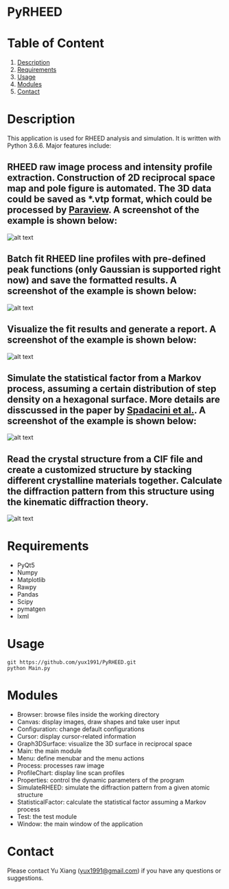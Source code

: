# PyRHEED

# Table of Content
1. [Description](README.md#Description)
2. [Requirements](README.md#Requirements)
3. [Usage](README.md#Usage)
4. [Modules](README.md#Structure)
5. [Contact](README.md#Contact)

# Description
This application is used for RHEED analysis and simulation. It is written with Python 3.6.6. Major features include:
## RHEED raw image process and intensity profile extraction. Construction of 2D reciprocal space map and pole figure is automated. The 3D data could be saved as *.vtp format, which could be processed by [Paraview](https://www.paraview.org). A screenshot of the example is shown below:
![alt text](https://raw.githubusercontent.com/yux1991/PyRHEED/master/sreenshots/Screenshot_main.JPG)
## Batch fit RHEED line profiles with pre-defined peak functions (only Gaussian is supported right now) and save the formatted results. A screenshot of the example is shown below:
![alt text](https://raw.githubusercontent.com/yux1991/PyRHEED/master/screenshots/Screenshot_broadening.JPG)
## Visualize the fit results and generate a report. A screenshot of the example is shown below:
![alt text](https://raw.githubusercontent.com/yux1991/PyRHEED/master/screenshots/Screenshot_generate_report.JPG)
## Simulate the statistical factor from a Markov process, assuming a certain distribution of step density on a hexagonal surface. More details are disscussed in the paper by [Spadacini et al.](https://www.sciencedirect.com/science/article/pii/0039602883904922). A screenshot of the example is shown below:
![alt text](https://raw.githubusercontent.com/yux1991/PyRHEED/master/screenshots/Screenshot_Simulate_Statistical_Factor.JPG)
## Read the crystal structure from a CIF file and create a customized structure by stacking different crystalline materials together. Calculate the diffraction pattern from this structure using the kinematic diffraction theory.
![alt text](https://raw.githubusercontent.com/yux1991/PyRHEED/master/screenshots/Screenshot_Simulate_RHEED.JPG)

# Requirements
- PyQt5
- Numpy
- Matplotlib
- Rawpy
- Pandas
- Scipy
- pymatgen
- lxml

# Usage
    git https://github.com/yux1991/PyRHEED.git
    python Main.py

# Modules 
- Browser: browse files inside the working directory
- Canvas: display images, draw shapes and take user input
- Configuration: change default configurations
- Cursor: display cursor-related information
- Graph3DSurface: visualize the 3D surface in reciprocal space
- Main: the main module
- Menu: define menubar and the menu actions
- Process: processes raw image
- ProfileChart: display line scan profiles
- Properties: control the dynamic parameters of the program
- SimulateRHEED: simulate the diffraction pattern from a given atomic structure 
- StatisticalFactor: calculate the statistical factor assuming a Markov process 
- Test: the test module
- Window: the main window of the application

# Contact
Please contact Yu Xiang (yux1991@gmail.com) if you have any questions or suggestions.
